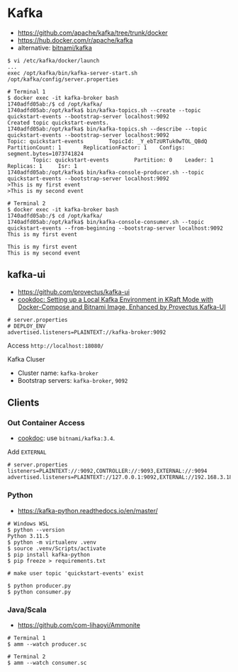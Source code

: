 # Kafka

- https://github.com/apache/kafka/tree/trunk/docker
- https://hub.docker.com/r/apache/kafka
- alternative: [bitnami/kafka](https://hub.docker.com/r/bitnami/kafka)

```shell
$ vi /etc/kafka/docker/launch
...
exec /opt/kafka/bin/kafka-server-start.sh /opt/kafka/config/server.properties
```

```shell
# Terminal 1
$ docker exec -it kafka-broker bash 
1740adfd05ab:/$ cd /opt/kafka/
1740adfd05ab:/opt/kafka$ bin/kafka-topics.sh --create --topic quickstart-events --bootstrap-server localhost:9092
Created topic quickstart-events.
1740adfd05ab:/opt/kafka$ bin/kafka-topics.sh --describe --topic quickstart-events --bootstrap-server localhost:9092
Topic: quickstart-events        TopicId: _Y_ebTzURTuk0wTOL_QBdQ PartitionCount: 1       ReplicationFactor: 1    Configs: segment.bytes=1073741824
        Topic: quickstart-events        Partition: 0    Leader: 1       Replicas: 1     Isr: 1
1740adfd05ab:/opt/kafka$ bin/kafka-console-producer.sh --topic quickstart-events --bootstrap-server localhost:9092
>This is my first event
>This is my second event

# Terminal 2
$ docker exec -it kafka-broker bash
1740adfd05ab:/$ cd /opt/kafka/
1740adfd05ab:/opt/kafka$ bin/kafka-console-consumer.sh --topic quickstart-events --from-beginning --bootstrap-server localhost:9092
This is my first event

This is my first event
This is my second event
```

## kafka-ui

- https://github.com/provectus/kafka-ui
- [cookdoc: Setting up a Local Kafka Environment in KRaft Mode with Docker-Compose and Bitnami Image, Enhanced by Provectus Kafka-UI](https://medium.com/@tetianaokhotnik/setting-up-a-local-kafka-environment-in-kraft-mode-with-docker-compose-and-bitnami-image-enhanced-29a2dcabf2a9)

```properties
# server.properties
# DEPLOY_ENV
advertised.listeners=PLAINTEXT://kafka-broker:9092
```

Access `http://localhost:18080/`

Kafka Cluser
- Cluster name: `kafka-broker`
- Bootstrap servers: `kafka-broker`, `9092`

## Clients

### Out Container Access

- [cookdoc](https://medium.com/@tetianaokhotnik/setting-up-a-local-kafka-environment-in-kraft-mode-with-docker-compose-and-bitnami-image-enhanced-29a2dcabf2a9): use `bitnami/kafka:3.4`.

Add `EXTERNAL`

```properties
# server.properties
listeners=PLAINTEXT://:9092,CONTROLLER://:9093,EXTERNAL://:9094
advertised.listeners=PLAINTEXT://127.0.0.1:9092,EXTERNAL://192.168.3.182:9094
```

### Python

- https://kafka-python.readthedocs.io/en/master/

```shell
# Windows WSL
$ python --version
Python 3.11.5
$ python -m virtualenv .venv
$ source .venv/Scripts/activate
$ pip install kafka-python
$ pip freeze > requirements.txt

# make user topic 'quickstart-events' exist

$ python producer.py
$ python consumer.py
```

### Java/Scala

- https://github.com/com-lihaoyi/Ammonite 

```shell
# Terminal 1
$ amm --watch producer.sc

# Terminal 2
$ amm --watch consumer.sc 
```
